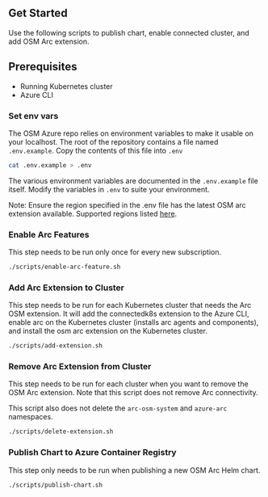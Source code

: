## Get Started
Use the following scripts to publish chart, enable connected cluster, and add OSM Arc extension.

## Prerequisites
- Running Kubernetes cluster
- Azure CLI

### Set env vars
The OSM Azure repo relies on environment variables to make it usable on your localhost. The root of the repository contains a file named `.env.example`. Copy the contents of this file into `.env`
```bash
cat .env.example > .env
```
The various environment variables are documented in the `.env.example` file itself. Modify the variables in `.env` to suite your environment.

Note: Ensure the region specified in the .env file has the latest OSM arc extension available. Supported regions listed [here](https://docs.microsoft.com/en-us/azure/azure-arc/kubernetes/connect-cluster#supported-regions).


### Enable Arc Features
This step needs to be run only once for every new subscription.
```sh
./scripts/enable-arc-feature.sh
```

### Add Arc Extension to Cluster
This step needs to be run for each Kubernetes cluster that needs the Arc OSM extension. It will add the connectedk8s extension to the Azure CLI, enable arc on the Kubernetes cluster (installs arc agents and components), and install the osm arc extension on the Kubernetes cluster.
```sh
./scripts/add-extension.sh
```

### Remove Arc Extension from Cluster
This step needs to be run for each cluster when you want to remove the OSM Arc extension. Note that this script does not remove Arc connectivity.

This script also does not delete the `arc-osm-system` and `azure-arc` namespaces.
```sh
./scripts/delete-extension.sh
```

### Publish Chart to Azure Container Registry
This step only needs to be run when publishing a new OSM Arc Helm chart.
```sh
./scripts/publish-chart.sh
```
